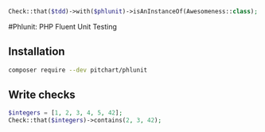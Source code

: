 ```php
Check::that($tdd)->with($phlunit)->isAnInstanceOf(Awesomeness::class);
```


#Phlunit: PHP Fluent Unit Testing

## Installation
```bash
composer require --dev pitchart/phlunit
```

## Write checks
```php
$integers = [1, 2, 3, 4, 5, 42];
Check::that($integers)->contains(2, 3, 42);


```